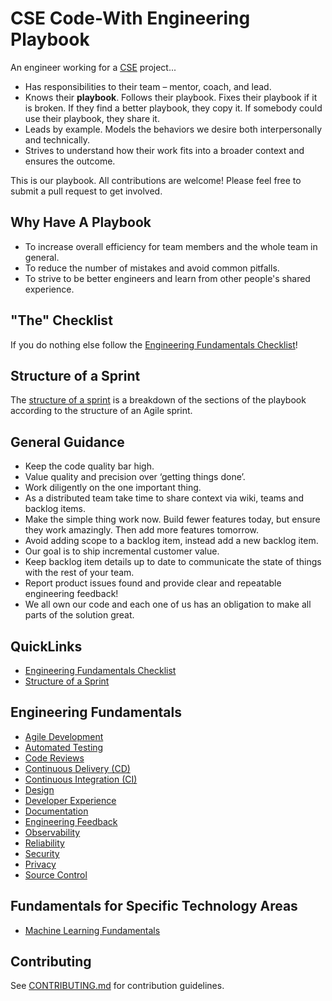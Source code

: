 # CSE Code-With Engineering Playbook

An engineer working for a [CSE](CSE.md) project...

* Has responsibilities to their team – mentor, coach, and lead.
* Knows their **playbook**. Follows their playbook. Fixes their playbook if it is broken. If they find a better playbook, they copy it. If somebody could use their playbook, they share it.
* Leads by example. Models the behaviors we desire both interpersonally and technically.
* Strives to understand how their work fits into a broader context and ensures the outcome.

This is our playbook. All contributions are welcome! Please feel free to submit a pull request to get involved.

## Why Have A Playbook

* To increase overall efficiency for team members and the whole team in general.
* To reduce the number of mistakes and avoid common pitfalls.
* To strive to be better engineers and learn from other people's shared experience.

## "The" Checklist

If you do nothing else follow the [Engineering Fundamentals Checklist](ENG-FUNDAMENTALS-CHECKLIST.md)!

## Structure of a Sprint

The [structure of a sprint](SPRINT-STRUCTURE.md) is a breakdown of the sections of the playbook according to the structure of an Agile sprint.

## General Guidance

* Keep the code quality bar high.
* Value quality and precision over ‘getting things done’.
* Work diligently on the one important thing.
* As a distributed team take time to share context via wiki, teams and backlog items.
* Make the simple thing work now. Build fewer features today, but ensure they work amazingly. Then add more features tomorrow.
* Avoid adding scope to a backlog item, instead add a new backlog item.
* Our goal is to ship incremental customer value.
* Keep backlog item details up to date to communicate the state of things with the rest of your team.
* Report product issues found and provide clear and repeatable engineering feedback!
* We all own our code and each one of us has an obligation to make all parts of the solution great.

## QuickLinks

* [Engineering Fundamentals Checklist](ENG-FUNDAMENTALS-CHECKLIST.md)
* [Structure of a Sprint](SPRINT-STRUCTURE.md)

## Engineering Fundamentals

* [Agile Development](agile-development/README.md)
* [Automated Testing](automated-testing/README.md)
* [Code Reviews](code-reviews/README.md)
* [Continuous Delivery (CD)](continuous-delivery/README.md)
* [Continuous Integration (CI)](continuous-integration/README.md)
* [Design](design/README.md)
* [Developer Experience](developer-experience/README.md)
* [Documentation](documentation/README.md)
* [Engineering Feedback](engineering-feedback/README.md)
* [Observability](observability/README.md)
* [Reliability](reliability/README.md)
* [Security](security/README.md)
* [Privacy](privacy/README.md)
* [Source Control](source-control/README.md)

## Fundamentals for Specific Technology Areas

* [Machine Learning Fundamentals](machine-learning/README.md)

## Contributing

See [CONTRIBUTING.md](https://github.com/microsoft/code-with-engineering-playbook/tree/master/CONTRIBUTING.md) for contribution guidelines.

